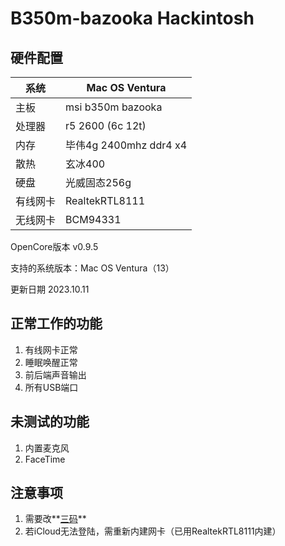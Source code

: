 # B350m-bazooka Hackintosh

## 硬件配置

| 系统     | Mac OS Ventura          |
| -------- | ----------------------- |
| 主板     | msi b350m bazooka       |
| 处理器   | r5 2600 (6c 12t)        |
| 内存     | 毕伟4g 2400mhz ddr4  x4 |
| 散热     | 玄冰400                 |
| 硬盘     | 光威固态256g            |
| 有线网卡 | RealtekRTL8111          |
| 无线网卡 | BCM94331                |

OpenCore版本 v0.9.5

支持的系统版本：Mac OS Ventura（13）

更新日期 2023.10.11



## 正常工作的功能

1. 有线网卡正常
2. 睡眠唤醒正常
3. 前后端声音输出
4. 所有USB端口

## 未测试的功能

1. 内置麦克风
2. FaceTime

## 注意事项

1. 需要改**<u>三码</u>**
2. 若iCloud无法登陆，需重新内建网卡（已用RealtekRTL8111内建）